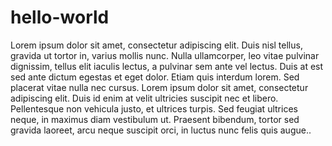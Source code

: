 # hello-world

Lorem ipsum dolor sit amet, consectetur adipiscing elit. Duis nisl tellus, gravida ut tortor in, varius mollis nunc. Nulla ullamcorper, leo vitae pulvinar dignissim, tellus elit iaculis lectus, a pulvinar sem ante vel lectus. Duis at est sed ante dictum egestas et eget dolor. Etiam quis interdum lorem. Sed placerat vitae nulla nec cursus. Lorem ipsum dolor sit amet, consectetur adipiscing elit. Duis id enim at velit ultricies suscipit nec et libero. Pellentesque non vehicula justo, et ultrices turpis. Sed feugiat ultrices neque, in maximus diam vestibulum ut. Praesent bibendum, tortor sed gravida laoreet, arcu neque suscipit orci, in luctus nunc felis quis augue..
